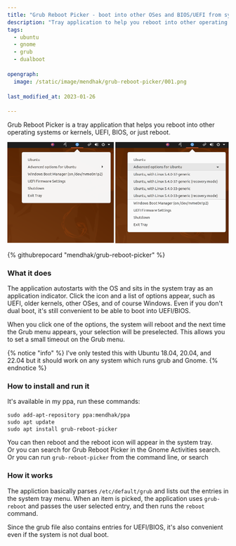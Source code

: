 ```yaml
---
title: "Grub Reboot Picker - boot into other OSes and BIOS/UEFI from system tray"
description: "Tray application to help you reboot into other operating systems, kernels, UEFI, BIOS, or just reboot"
tags: 
  - ubuntu
  - gnome
  - grub
  - dualboot

opengraph: 
  image: /static/image/mendhak/grub-reboot-picker/001.png

last_modified_at: 2023-01-26

---
```


Grub Reboot Picker is a tray application that helps you reboot into other operating systems or kernels, UEFI, BIOS, or just reboot.  

![screenshot](/static/image/mendhak/grub-reboot-picker/001.png)


{% githubrepocard "mendhak/grub-reboot-picker" %}

### What it does 

The application autostarts with the OS and sits in the system tray as an application indicator.  Click the icon and a list of options appear, such as UEFI, older kernels, other OSes, and of course Windows. Even if you don't dual boot, it's still convenient to be able to boot into UEFI/BIOS. 

When you click one of the options, the system will reboot and the next time the Grub menu appears, your selection will be preselected.  This allows you to set a small timeout on the Grub menu.  

{% notice "info" %}
I've only tested this with Ubuntu 18.04, 20.04, and 22.04 but it should work on any system which runs grub and Gnome.
{% endnotice %}


### How to install and run it

It's available in my ppa, run these commands:

```
sudo add-apt-repository ppa:mendhak/ppa
sudo apt update
sudo apt install grub-reboot-picker
```

You can then reboot and the reboot icon will appear in the system tray.  
Or you can search for Grub Reboot Picker in the Gnome Activities search.   
Or you can run `grub-reboot-picker` from the command line, or search


### How it works

The appliction basically parses `/etc/default/grub` and lists out the entries in the system tray menu.  When an item is picked, the application uses `grub-reboot` and passes the user selected entry, and then runs the `reboot` command.  

Since the grub file also contains entries for UEFI/BIOS, it's also convenient even if the system is not dual boot.
